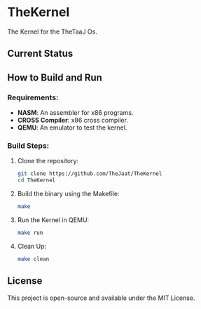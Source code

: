 # TheKernel
The Kernel for the TheTaaJ Os.

## Current Status

## How to Build and Run
### Requirements:
- **NASM**: An assembler for x86 programs.
- **CROSS Compiler**: x86 cross compiler.
- **QEMU**: An emulator to test the kernel.

### Build Steps:
1. Clone the repository:
   ```bash
   git clone https://github.com/TheJaat/TheKernel
   cd TheKernel
   ```
3. Build the binary using the Makefile:
   ```bash
   make
   ```
3. Run the Kernel in QEMU:
   ```bash
   make run
   ```
4. Clean Up:
   ```bash
   make clean
   ```

## License
This project is open-source and available under the MIT License.
